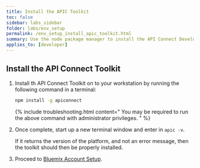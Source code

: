 ```yaml
---
title: Install the APIC Toolkit
toc: false
sidebar: labs_sidebar
folder: labs/env_setup
permalink: /env_setup_install_apic_toolkit.html
summary: Use the node package manager to install the API Connect Developer Toolkit.
applies_to: [developer]
---
```


## Install the API Connect Toolkit

1.  Install th API Connect Toolkit on to your workstation by running the following command in a terminal:

    ```bash
    npm install -g apiconnect
    ```
    
    {% include troubleshooting.html content="
        You may be required to run the above command with administrator privileges.
    " %}

1.  Once complete, start up a new terminal window and enter in `apic -v`.

    If it returns the version of the platform, and not an error message, then the toolkit should then be properly installed.

1.  Proceed to [Bluemix Account Setup](acct_setup_overview.html).